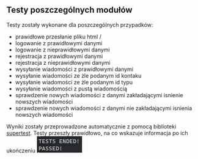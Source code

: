 Testy poszczególnych modułów
--

Testy zostały wykonane dla poszczególnych przypadków:
- prawidłowe przesłanie pliku html /
- logowanie z prawidłowymi danymi
- logowanie z nieprawidłowymi danymi
- rejestracja z prawidłowymi danymi
- rejestracja z nieprawidłowymi danymi
- wysyłanie wiadomości z prawidłowymi danymi
- wysyłanie wiadomości ze żle podanym id kontaku
- wysyłanie wiadomości ze żle podanym id typu
- wysyłanie wiadomości z pustą wiadomością
- sprawdzenie nowych wiadomości z danymi zakładającymi isnienie nowszych wiadomości
- sprawdzenie nowych wiadomości z danymi nie zakładającymi isnienia nowszych wiadomości

Wyniki zostały przeprowadzone automatycznie z pomocą biblioteki [supertest](https://github.com/visionmedia/supertest). Testy przeszły prawidłowo, na co wskazuje informacja po ich ukończeniu
![](../images/test_success.png)  
